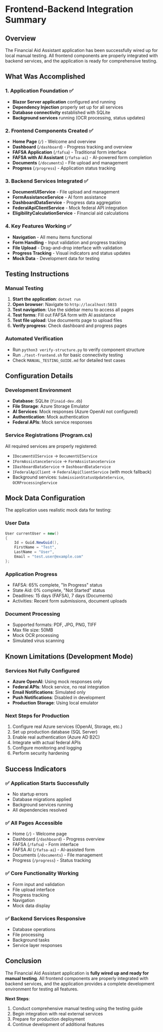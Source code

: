 # Frontend-Backend Integration Summary

## Overview

The Financial Aid Assistant application has been successfully wired up for local manual testing. All frontend components are properly integrated with backend services, and the application is ready for comprehensive testing.

## What Was Accomplished

### 1. Application Foundation ✅
- **Blazor Server application** configured and running
- **Dependency Injection** properly set up for all services
- **Database connectivity** established with SQLite
- **Background services** running (OCR processing, status updates)

### 2. Frontend Components Created ✅
- **Home Page** (`/`) - Welcome and overview
- **Dashboard** (`/dashboard`) - Progress tracking and overview
- **FAFSA Application** (`/fafsa`) - Traditional form interface
- **FAFSA with AI Assistant** (`/fafsa-ai`) - AI-powered form completion
- **Documents** (`/documents`) - File upload and management
- **Progress** (`/progress`) - Application status tracking

### 3. Backend Services Integrated ✅
- **DocumentUIService** - File upload and management
- **FormAssistanceService** - AI form assistance
- **DashboardDataService** - Progress data aggregation
- **FederalApiClientService** - Mock federal API integration
- **EligibilityCalculationService** - Financial aid calculations

### 4. Key Features Working ✅
- **Navigation** - All menu items functional
- **Form Handling** - Input validation and progress tracking
- **File Upload** - Drag-and-drop interface with validation
- **Progress Tracking** - Visual indicators and status updates
- **Mock Data** - Development data for testing

## Testing Instructions

### Manual Testing
1. **Start the application**: `dotnet run`
2. **Open browser**: Navigate to `http://localhost:5033`
3. **Test navigation**: Use the sidebar menu to access all pages
4. **Test forms**: Fill out FAFSA form with AI assistance
5. **Test file upload**: Use documents page to upload files
6. **Verify progress**: Check dashboard and progress pages

### Automated Verification
- Run `python3 verify-structure.py` to verify component structure
- Run `./test-frontend.sh` for basic connectivity testing
- Check `MANUAL_TESTING_GUIDE.md` for detailed test cases

## Configuration Details

### Development Environment
- **Database**: SQLite (`finaid-dev.db`)
- **File Storage**: Azure Storage Emulator
- **AI Services**: Mock responses (Azure OpenAI not configured)
- **Authentication**: Mock authentication
- **Federal APIs**: Mock service responses

### Service Registrations (Program.cs)
All required services are properly registered:
- `IDocumentUIService` → `DocumentUIService`
- `IFormAssistanceService` → `FormAssistanceService`
- `IDashboardDataService` → `DashboardDataService`
- `IFederalApiClient` → `FederalApiClientService` (with mock fallback)
- Background services: `SubmissionStatusUpdateService`, `OCRProcessingService`

## Mock Data Configuration

The application uses realistic mock data for testing:

### User Data
```csharp
User currentUser = new() 
{ 
    Id = Guid.NewGuid(),
    FirstName = "Test", 
    LastName = "User", 
    Email = "test.user@example.com" 
};
```

### Application Progress
- FAFSA: 65% complete, "In Progress" status
- State Aid: 0% complete, "Not Started" status
- Deadlines: 15 days (FAFSA), 7 days (Documents)
- Activities: Recent form submissions, document uploads

### Document Processing
- Supported formats: PDF, JPG, PNG, TIFF
- Max file size: 50MB
- Mock OCR processing
- Simulated virus scanning

## Known Limitations (Development Mode)

### Services Not Fully Configured
- **Azure OpenAI**: Using mock responses only
- **Federal APIs**: Mock service, no real integration
- **Email Notifications**: Simulated only
- **Push Notifications**: Disabled in development
- **Production Storage**: Using local emulator

### Next Steps for Production
1. Configure real Azure services (OpenAI, Storage, etc.)
2. Set up production database (SQL Server)
3. Enable real authentication (Azure AD B2C)
4. Integrate with actual federal APIs
5. Configure monitoring and logging
6. Perform security hardening

## Success Indicators

### ✅ Application Starts Successfully
- No startup errors
- Database migrations applied
- Background services running
- All dependencies resolved

### ✅ All Pages Accessible
- Home (`/`) - Welcome page
- Dashboard (`/dashboard`) - Progress overview
- FAFSA (`/fafsa`) - Form interface
- FAFSA AI (`/fafsa-ai`) - AI-assisted form
- Documents (`/documents`) - File management
- Progress (`/progress`) - Status tracking

### ✅ Core Functionality Working
- Form input and validation
- File upload interface
- Progress tracking
- Navigation
- Mock data display

### ✅ Backend Services Responsive
- Database operations
- File processing
- Background tasks
- Service layer responses

## Conclusion

The Financial Aid Assistant application is **fully wired up and ready for manual testing**. All frontend components are properly integrated with backend services, and the application provides a complete development environment for testing all features.

**Next Steps**:
1. Conduct comprehensive manual testing using the testing guide
2. Begin integration with real external services
3. Prepare for production deployment
4. Continue development of additional features